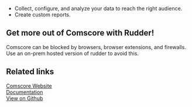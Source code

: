 - Collect, configure, and analyze your data to reach the right audience.
- Create custom reports.

## Get more out of Comscore with Rudder!

Comscore can be blocked by browsers, browser extensions, and firewalls. Use an on-prem hosted version of rudder to avoid this.

## Related links

[Comscore Website][]  
[Documentation][]  
[View on Github][]

[//]: # "These are reference links used in the body of this note and get stripped out when the markdown processor does its job. There is no need to format nicely because it shouldn't be seen. Thanks SO - http://stackoverflow.com/questions/4823468/store-comments-in-markdown-syntax"
[comscore website]: https://chartbeat.com/
[documentation]: https://docs.rudderlabs.com/
[view on github]: https://github.com/rudderlabs/rudder-sdk-js/blob/master/integrations/chartbeat/browser.js
